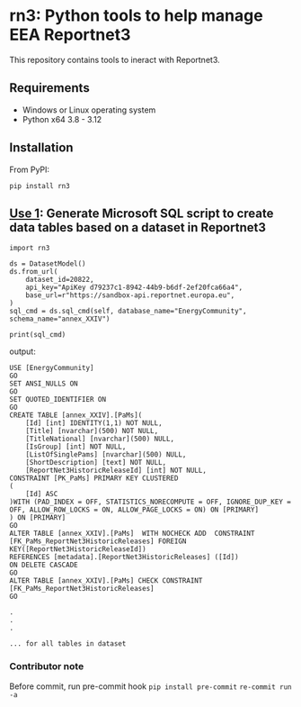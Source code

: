 # rn3: Python tools to help manage EEA Reportnet3

This repository contains tools to ineract with Reportnet3.

## Requirements
* Windows or Linux operating system
* Python x64 3.8 - 3.12

## Installation

From PyPI:

`pip install rn3`


## <u>**Use 1**</u>: Generate Microsoft SQL script to create data tables based on a dataset in Reportnet3

```
import rn3

ds = DatasetModel()
ds.from_url(
    dataset_id=20822,
    api_key="ApiKey d79237c1-8942-44b9-b6df-2ef20fca66a4",
    base_url=r"https://sandbox-api.reportnet.europa.eu",
)
sql_cmd = ds.sql_cmd(self, database_name="EnergyCommunity", schema_name="annex_XXIV")

print(sql_cmd)
```

output:

```
USE [EnergyCommunity]
GO
SET ANSI_NULLS ON
GO
SET QUOTED_IDENTIFIER ON
GO
CREATE TABLE [annex_XXIV].[PaMs](
	[Id] [int] IDENTITY(1,1) NOT NULL,
	[Title] [nvarchar](500) NOT NULL,
	[TitleNational] [nvarchar](500) NULL,
	[IsGroup] [int] NOT NULL,
	[ListOfSinglePams] [nvarchar](500) NULL,
	[ShortDescription] [text] NOT NULL,
	[ReportNet3HistoricReleaseId] [int] NOT NULL,
CONSTRAINT [PK_PaMs] PRIMARY KEY CLUSTERED
(
	[Id] ASC
)WITH (PAD_INDEX = OFF, STATISTICS_NORECOMPUTE = OFF, IGNORE_DUP_KEY = OFF, ALLOW_ROW_LOCKS = ON, ALLOW_PAGE_LOCKS = ON) ON [PRIMARY]
) ON [PRIMARY]
GO
ALTER TABLE [annex_XXIV].[PaMs]  WITH NOCHECK ADD  CONSTRAINT [FK_PaMs_ReportNet3HistoricReleases] FOREIGN KEY([ReportNet3HistoricReleaseId])
REFERENCES [metadata].[ReportNet3HistoricReleases] ([Id])
ON DELETE CASCADE
GO
ALTER TABLE [annex_XXIV].[PaMs] CHECK CONSTRAINT [FK_PaMs_ReportNet3HistoricReleases]
GO

.
.
.

... for all tables in dataset

```

### Contributor note

Before commit, run pre-commit hook
`pip install pre-commit`
`re-commit run -a`
